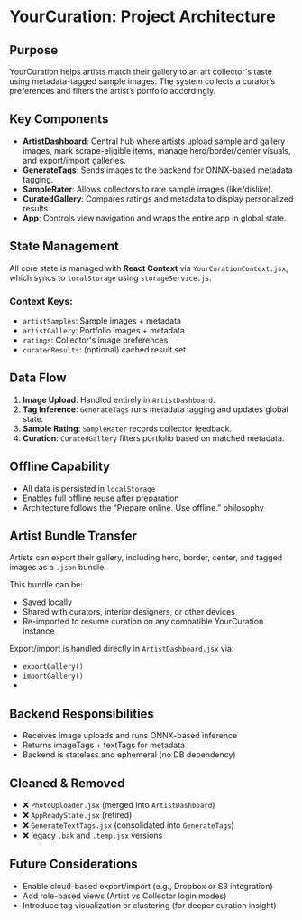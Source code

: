 # YourCuration: Project Architecture

## Purpose
YourCuration helps artists match their gallery to an art collector's taste using metadata-tagged sample images. The system collects a curator’s preferences and filters the artist’s portfolio accordingly.

## Key Components

- **ArtistDashboard**: Central hub where artists upload sample and gallery images, mark scrape-eligible items, manage hero/border/center visuals, and export/import galleries.
- **GenerateTags**: Sends images to the backend for ONNX-based metadata tagging.
- **SampleRater**: Allows collectors to rate sample images (like/dislike).
- **CuratedGallery**: Compares ratings and metadata to display personalized results.
- **App**: Controls view navigation and wraps the entire app in global state.

## State Management

All core state is managed with **React Context** via `YourCurationContext.jsx`, which syncs to `localStorage` using `storageService.js`.

### Context Keys:
- `artistSamples`: Sample images + metadata
- `artistGallery`: Portfolio images + metadata
- `ratings`: Collector's image preferences
- `curatedResults`: (optional) cached result set

## Data Flow

1. **Image Upload**: Handled entirely in `ArtistDashboard`.
2. **Tag Inference**: `GenerateTags` runs metadata tagging and updates global state.
3. **Sample Rating**: `SampleRater` records collector feedback.
4. **Curation**: `CuratedGallery` filters portfolio based on matched metadata.

## Offline Capability

- All data is persisted in `localStorage`
- Enables full offline reuse after preparation
- Architecture follows the “Prepare online. Use offline.” philosophy

## Artist Bundle Transfer

Artists can export their gallery, including hero, border, center, and tagged images as a `.json` bundle.

This bundle can be:
- Saved locally
- Shared with curators, interior designers, or other devices
- Re-imported to resume curation on any compatible YourCuration instance

Export/import is handled directly in `ArtistDashboard.jsx` via:
- `exportGallery()`
- `importGallery()`
- 
## Backend Responsibilities

- Receives image uploads and runs ONNX-based inference
- Returns imageTags + textTags for metadata
- Backend is stateless and ephemeral (no DB dependency)

## Cleaned & Removed

- ❌ `PhotoUploader.jsx` (merged into `ArtistDashboard`)
- ❌ `AppReadyState.jsx` (retired)
- ❌ `GenerateTextTags.jsx` (consolidated into `GenerateTags`)
- ❌ legacy `.bak` and `.temp.jsx` versions

## Future Considerations

- Enable cloud-based export/import (e.g., Dropbox or S3 integration)
- Add role-based views (Artist vs Collector login modes)
- Introduce tag visualization or clustering (for deeper curation insight)